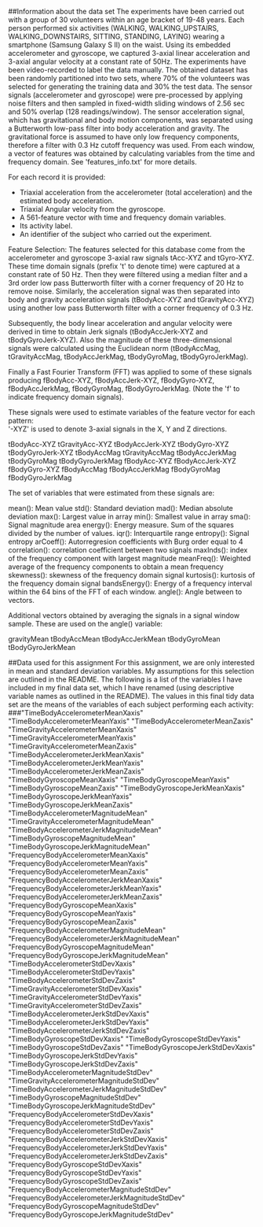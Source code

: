 ##Information about the data set
The experiments have been carried out with a group of 30 volunteers within an age bracket of 19-48 years. Each person performed six activities (WALKING, WALKING_UPSTAIRS, WALKING_DOWNSTAIRS, SITTING, STANDING, LAYING) wearing a smartphone (Samsung Galaxy S II) on the waist. Using its embedded accelerometer and gyroscope, we captured 3-axial linear acceleration and 3-axial angular velocity at a constant rate of 50Hz. The experiments have been video-recorded to label the data manually. The obtained dataset has been randomly partitioned into two sets, where 70% of the volunteers was selected for generating the training data and 30% the test data. 
The sensor signals (accelerometer and gyroscope) were pre-processed by applying noise filters and then sampled in fixed-width sliding windows of 2.56 sec and 50% overlap (128 readings/window). The sensor acceleration signal, which has gravitational and body motion components, was separated using a Butterworth low-pass filter into body acceleration and gravity. The gravitational force is assumed to have only low frequency components, therefore a filter with 0.3 Hz cutoff frequency was used. From each window, a vector of features was obtained by calculating variables from the time and frequency domain. See 'features_info.txt' for more details. 

For each record it is provided:
- Triaxial acceleration from the accelerometer (total acceleration) and the estimated body acceleration.
- Triaxial Angular velocity from the gyroscope. 
- A 561-feature vector with time and frequency domain variables. 
- Its activity label. 
- An identifier of the subject who carried out the experiment.

Feature Selection:
The features selected for this database come from the accelerometer and gyroscope 3-axial raw signals tAcc-XYZ and tGyro-XYZ. These time domain signals (prefix 't' to denote time) were captured at a constant rate of 50 Hz. Then they were filtered using a median filter and a 3rd order low pass Butterworth filter with a corner frequency of 20 Hz to remove noise. Similarly, the acceleration signal was then separated into body and gravity acceleration signals (tBodyAcc-XYZ and tGravityAcc-XYZ) using another low pass Butterworth filter with a corner frequency of 0.3 Hz. 

Subsequently, the body linear acceleration and angular velocity were derived in time to obtain Jerk signals (tBodyAccJerk-XYZ and tBodyGyroJerk-XYZ). Also the magnitude of these three-dimensional signals were calculated using the Euclidean norm (tBodyAccMag, tGravityAccMag, tBodyAccJerkMag, tBodyGyroMag, tBodyGyroJerkMag). 

Finally a Fast Fourier Transform (FFT) was applied to some of these signals producing fBodyAcc-XYZ, fBodyAccJerk-XYZ, fBodyGyro-XYZ, fBodyAccJerkMag, fBodyGyroMag, fBodyGyroJerkMag. (Note the 'f' to indicate frequency domain signals). 

These signals were used to estimate variables of the feature vector for each pattern:  
'-XYZ' is used to denote 3-axial signals in the X, Y and Z directions.

tBodyAcc-XYZ
tGravityAcc-XYZ
tBodyAccJerk-XYZ
tBodyGyro-XYZ
tBodyGyroJerk-XYZ
tBodyAccMag
tGravityAccMag
tBodyAccJerkMag
tBodyGyroMag
tBodyGyroJerkMag
fBodyAcc-XYZ
fBodyAccJerk-XYZ
fBodyGyro-XYZ
fBodyAccMag
fBodyAccJerkMag
fBodyGyroMag
fBodyGyroJerkMag

The set of variables that were estimated from these signals are: 

mean(): Mean value
std(): Standard deviation
mad(): Median absolute deviation 
max(): Largest value in array
min(): Smallest value in array
sma(): Signal magnitude area
energy(): Energy measure. Sum of the squares divided by the number of values. 
iqr(): Interquartile range 
entropy(): Signal entropy
arCoeff(): Autorregresion coefficients with Burg order equal to 4
correlation(): correlation coefficient between two signals
maxInds(): index of the frequency component with largest magnitude
meanFreq(): Weighted average of the frequency components to obtain a mean frequency
skewness(): skewness of the frequency domain signal 
kurtosis(): kurtosis of the frequency domain signal 
bandsEnergy(): Energy of a frequency interval within the 64 bins of the FFT of each window.
angle(): Angle between to vectors.

Additional vectors obtained by averaging the signals in a signal window sample. These are used on the angle() variable:

gravityMean
tBodyAccMean
tBodyAccJerkMean
tBodyGyroMean
tBodyGyroJerkMean

##Data used for this assignment 
For this assignment, we are only interested in mean and standard deviation variables. My assumptions for this selection are outlined in the README. The following is a list of the variables I have included in my final data set, which I have renamed (using descriptive variable names as outlined in the README). The values in this final tidy data set are the means of the variables of each subject performing each activity:
###"TimeBodyAccelerometerMeanXaxis"
"TimeBodyAccelerometerMeanYaxis"
"TimeBodyAccelerometerMeanZaxis"
"TimeGravityAccelerometerMeanXaxis"
"TimeGravityAccelerometerMeanYaxis"
"TimeGravityAccelerometerMeanZaxis"
"TimeBodyAccelerometerJerkMeanXaxis"
"TimeBodyAccelerometerJerkMeanYaxis"
"TimeBodyAccelerometerJerkMeanZaxis"
"TimeBodyGyroscopeMeanXaxis"
"TimeBodyGyroscopeMeanYaxis"
"TimeBodyGyroscopeMeanZaxis"
"TimeBodyGyroscopeJerkMeanXaxis"
"TimeBodyGyroscopeJerkMeanYaxis"
"TimeBodyGyroscopeJerkMeanZaxis"
"TimeBodyAccelerometerMagnitudeMean"
"TimeGravityAccelerometerMagnitudeMean"
"TimeBodyAccelerometerJerkMagnitudeMean"
"TimeBodyGyroscopeMagnitudeMean"
"TimeBodyGyroscopeJerkMagnitudeMean"
"FrequencyBodyAccelerometerMeanXaxis"
"FrequencyBodyAccelerometerMeanYaxis"
"FrequencyBodyAccelerometerMeanZaxis"
"FrequencyBodyAccelerometerJerkMeanXaxis"
"FrequencyBodyAccelerometerJerkMeanYaxis"
"FrequencyBodyAccelerometerJerkMeanZaxis"
"FrequencyBodyGyroscopeMeanXaxis"
"FrequencyBodyGyroscopeMeanYaxis"
"FrequencyBodyGyroscopeMeanZaxis"
"FrequencyBodyAccelerometerMagnitudeMean"
"FrequencyBodyAccelerometerJerkMagnitudeMean"
"FrequencyBodyGyroscopeMagnitudeMean"
"FrequencyBodyGyroscopeJerkMagnitudeMean"
"TimeBodyAccelerometerStdDevXaxis"
"TimeBodyAccelerometerStdDevYaxis"
"TimeBodyAccelerometerStdDevZaxis"
"TimeGravityAccelerometerStdDevXaxis"
"TimeGravityAccelerometerStdDevYaxis"
"TimeGravityAccelerometerStdDevZaxis"
"TimeBodyAccelerometerJerkStdDevXaxis"
"TimeBodyAccelerometerJerkStdDevYaxis"
"TimeBodyAccelerometerJerkStdDevZaxis"
"TimeBodyGyroscopeStdDevXaxis"
"TimeBodyGyroscopeStdDevYaxis"
"TimeBodyGyroscopeStdDevZaxis"
"TimeBodyGyroscopeJerkStdDevXaxis"
"TimeBodyGyroscopeJerkStdDevYaxis"
"TimeBodyGyroscopeJerkStdDevZaxis"
"TimeBodyAccelerometerMagnitudeStdDev"
"TimeGravityAccelerometerMagnitudeStdDev"
"TimeBodyAccelerometerJerkMagnitudeStdDev"
"TimeBodyGyroscopeMagnitudeStdDev"
"TimeBodyGyroscopeJerkMagnitudeStdDev"
"FrequencyBodyAccelerometerStdDevXaxis"
"FrequencyBodyAccelerometerStdDevYaxis"
"FrequencyBodyAccelerometerStdDevZaxis"
"FrequencyBodyAccelerometerJerkStdDevXaxis"
"FrequencyBodyAccelerometerJerkStdDevYaxis"
"FrequencyBodyAccelerometerJerkStdDevZaxis"
"FrequencyBodyGyroscopeStdDevXaxis"
"FrequencyBodyGyroscopeStdDevYaxis"
"FrequencyBodyGyroscopeStdDevZaxis"
"FrequencyBodyAccelerometerMagnitudeStdDev"
"FrequencyBodyAccelerometerJerkMagnitudeStdDev"
"FrequencyBodyGyroscopeMagnitudeStdDev"
"FrequencyBodyGyroscopeJerkMagnitudeStdDev"
